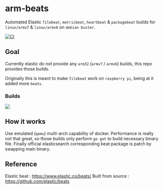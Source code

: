 # arm-beats

Automated Elastic `filebeat`, `metricbeat`, `heartbeat` & `packagebeat` builds for `linux/armv7` & `linux/armv6` on `debian buster`.

[![CI](https://github.com/vrince/arm-beats/actions/workflows/beats.yml/badge.svg)](https://github.com/vrince/arm-beats/actions/workflows/beats.yml)
## Goal

Currently elastic do not provide any `arm32` (`armv7` / `armv6`) builds, this repo provides those builds.

Originally this is meant to make `filebeat` work on `raspberry pi`, being at it added more `beats`.

### Builds

[![](http://github-actions.40ants.com/vrince/arm-beats/matrix.svg)](https://github.com/vrince/arm-beats)
## How it works

Use emulated (`qemu`) multi-arch capability of docker. Performance is really not that great, so those builds only perform `go get` to build necessary binary file. Finally official elasticsearch corresponding beat package is patch by swapping main binary.
## Reference

Elastic beat : https://www.elastic.co/beats/
Built from source : https://github.com/elastic/beats
